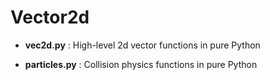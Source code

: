 # Vector2d

+ **vec2d.py** : High-level 2d vector functions in pure Python

+ **particles.py** : Collision physics functions in pure Python

